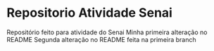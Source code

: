 # Repositorio Atividade Senai
 Repositório feito para atividade do Senai
 Minha primeira alteração no README
Segunda alteração no README feita na primeira branch